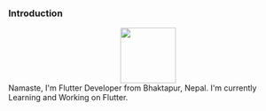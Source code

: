 ### Introduction
<div id="header" align="center">
  <img src="https://media.giphy.com/media/M9gbBd9nbDrOTu1Mqx/giphy.gif" width="100"/>
</div>
Namaste, I'm Flutter Developer from Bhaktapur, Nepal.
I'm currently Learning and Working on Flutter.
